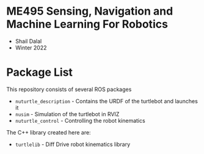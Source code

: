# ME495 Sensing, Navigation and Machine Learning For Robotics
* Shail Dalal
* Winter 2022
# Package List
This repository consists of several ROS packages
- `nuturtle_description` - Contains the URDF of the turtlebot and launches it
- `nusim` - Simulation of the turtlebot in RVIZ
- `nuturtle_control` - Controlling the robot kinematics

The C++ library created here are:
- `turtlelib` - Diff Drive robot kinematics library